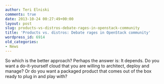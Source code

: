 ```yaml
---
author: Teri Elniski
comments: true
date: 2013-10-24 00:27:49+00:00
layout: post
slug: products-vs-distros-debate-rages-in-openstack-community
title: 'Products vs. distros: Debate rages in OpenStack community'
wordpress_id: 6914
old_categories:
- News
---
```


So which is the better approach? Perhaps the answer is: It depends. Do you want a do-it-yourself cloud that you are willing to architect, deploy and manage? Or do you want a packaged product that comes out of the box ready to plug in and play with?

